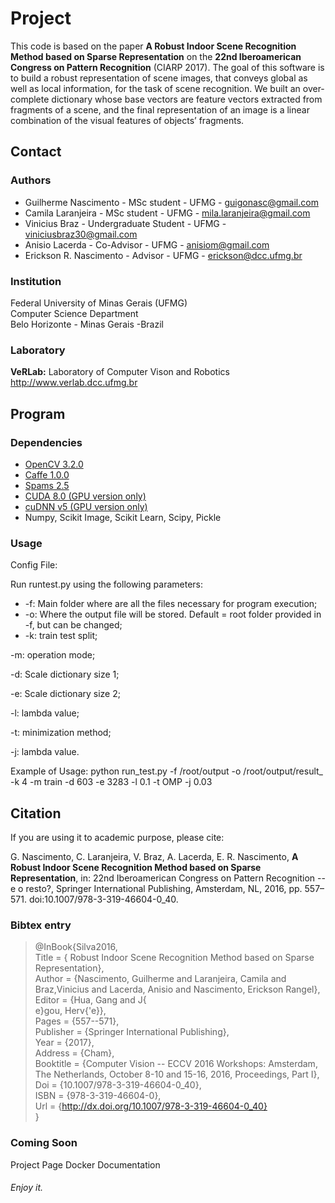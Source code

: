 # Project #

This code is based on the paper __A Robust Indoor Scene Recognition Method based on Sparse Representation__ on the __22nd Iberoamerican Congress on Pattern Recognition__ (CIARP 2017). The goal of this software is to build a robust representation of scene images, that conveys global as well as local information, for the task of scene recognition. We  built  an  over-complete dictionary  whose  base  vectors  are feature vectors extracted from fragments of a scene, and the final representation of an image is a linear combination of the visual features of objects’ fragments. 


## Contact ##

### Authors ###

* Guilherme Nascimento - MSc student - UFMG - guigonasc@gmail.com
* Camila Laranjeira - MSc student - UFMG - mila.laranjeira@gmail.com
* Vinicius Braz - Undergraduate Student - UFMG - viniciusbraz30@gmail.com
* Anisio Lacerda - Co-Advisor - UFMG - anisiom@gmail.com
* Erickson R. Nascimento - Advisor - UFMG - erickson@dcc.ufmg.br


### Institution ###

Federal University of Minas Gerais (UFMG)  
Computer Science Department  
Belo Horizonte - Minas Gerais -Brazil 

### Laboratory ###

__VeRLab:__ Laboratory of Computer Vison and Robotics   
http://www.verlab.dcc.ufmg.br

## Program ##

### Dependencies ###

* [OpenCV 3.2.0](http://docs.opencv.org/3.3.0/)
* [Caffe 1.0.0](http://caffe.berkeleyvision.org/)
* [Spams 2.5](http://spams-devel.gforge.inria.fr/downloads.html)
* [CUDA 8.0 (GPU version only)](https://developer.nvidia.com/cuda-toolkit)
* [cuDNN v5 (GPU version only)](https://developer.nvidia.com/cudnn)
* Numpy, Scikit Image, Scikit Learn, Scipy, Pickle


### Usage ###
Config File: 

Run runtest.py using the following parameters:

* -f: Main folder where are all the files necessary for program execution;
* -o: Where the output file will be stored. Default = root folder provided in -f, but can be changed;
* -k: train test split;                

-m: operation mode;

-d: Scale dictionary size 1;

-e: Scale dictionary size 2;

-l: lambda value;

-t: minimization method;

-j: lambda value.


Example of Usage:
 python run_test.py -f /root/output -o /root/output/result_ -k 4 -m train -d 603 -e 3283 -l 0.1 -t OMP -j 0.03 
 
## Citation ##

If you are using it to academic purpose, please cite: 

G. Nascimento, C. Laranjeira, V. Braz, A. Lacerda, E. R. Nascimento, __A Robust Indoor Scene Recognition Method based on Sparse Representation__, in: 22nd Iberoamerican Congress on Pattern Recognition -- e o resto?, Springer International Publishing, Amsterdam, NL, 2016, pp. 557–571. doi:10.1007/978-3-319-46604-0_40.


### Bibtex entry ###

> @InBook{Silva2016,  
>            Title     = { Robust Indoor Scene Recognition Method based on Sparse Representation},  
>            Author    = {Nascimento, Guilherme and Laranjeira, Camila and Braz,Vinicius and Lacerda, Anisio and Nascimento, Erickson Rangel},  
>            Editor    = {Hua, Gang and J{\
e}gou, Herv{\'e}},  
>            Pages     = {557--571},  
>            Publisher = {Springer International Publishing},  
>            Year      = {2017},  
>            Address   = {Cham},  
>            Booktitle = {Computer Vision -- ECCV 2016 Workshops: Amsterdam, The Netherlands, October 8-10 and 15-16, 2016, Proceedings, Part I},  
>            Doi       = {10.1007/978-3-319-46604-0_40},  
>            ISBN      = {978-3-319-46604-0},  
>            Url       = {http://dx.doi.org/10.1007/978-3-319-46604-0_40}  
> }

### Coming Soon ###
Project Page
Docker
Documentation

###### Enjoy it. ######
